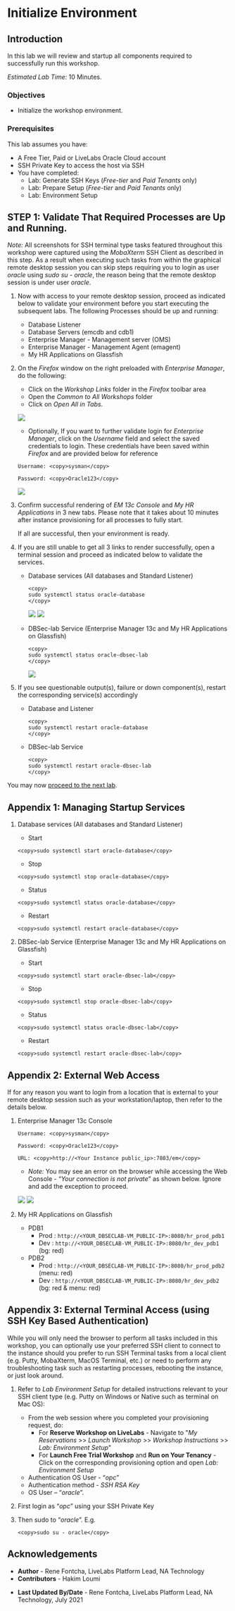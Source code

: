 # Initialize Environment

## Introduction

In this lab we will review and startup all components required to successfully run this workshop.

*Estimated Lab Time:* 10 Minutes.

### Objectives
- Initialize the workshop environment.

### Prerequisites
This lab assumes you have:
- A Free Tier, Paid or LiveLabs Oracle Cloud account
- SSH Private Key to access the host via SSH
- You have completed:
    - Lab: Generate SSH Keys (*Free-tier* and *Paid Tenants* only)
    - Lab: Prepare Setup (*Free-tier* and *Paid Tenants* only)
    - Lab: Environment Setup

## **STEP 1:** Validate That Required Processes are Up and Running.

*Note:* All screenshots for SSH terminal type tasks featured throughout this workshop were captured using the *MobaXterm* SSH Client as described in this step. As a result when executing such tasks from within the graphical remote desktop session you can skip steps requiring you to login as user *oracle* using *sudo su - oracle*, the reason being that the remote desktop session is under user *oracle*.

1. Now with access to your remote desktop session, proceed as indicated below to validate your environment before you start executing the subsequent labs. The following Processes should be up and running:

    - Database Listener
    - Database Servers (emcdb and cdb1)
    - Enterprise Manager - Management server (OMS)
    - Enterprise Manager - Management Agent (emagent)
    - My HR Applications on Glassfish

2. On the *Firefox* window on the right preloaded with *Enterprise Manager*, do the following:
    - Click on the *Workshop Links* folder in the *Firefox* toolbar area
    - Open the *Common to All Workshops* folder
    - Click on *Open All in Tabs*.  

    ![](images/open-all-links.png " ")

    - Optionally, If you want to further validate login for *Enterprise Manager*, click on the *Username* field and select the saved credentials to login. These credentials have been saved within *Firefox* and are provided below for reference

    ```
    Username: <copy>sysman</copy>
    ```

    ```
    Password: <copy>Oracle123</copy>
    ```

    ![](images/em-login.png " ")

3. Confirm successful rendering of *EM 13c Console* and *My HR Applications* in 3 new tabs. Please note that it takes about 10 minutes after instance provisioning for all processes to fully start.

    If all are successful, then your environment is ready.  

4. If you are still unable to get all 3 links to render successfully, open a terminal session and proceed as indicated below to validate the services.

    - Database services (All databases and Standard Listener)

        ```
        <copy>
        sudo systemctl status oracle-database
        </copy>
        ```

        ![](images/db-service-status.png " ")
        ![](images/db-service-status2.png " ")

    - DBSec-lab Service (Enterprise Manager 13c and My HR Applications on Glassfish)

        ```
        <copy>
        sudo systemctl status oracle-dbsec-lab
        </copy>
        ```

        ![](images/dbsec-lab-service-status.png " ")

5. If you see questionable output(s), failure or down component(s), restart the corresponding service(s) accordingly

    - Database and Listener
        ```
        <copy>
        sudo systemctl restart oracle-database
        </copy>
        ```

    - DBSec-lab Service

        ```
        <copy>
        sudo systemctl restart oracle-dbsec-lab
        </copy>
        ```

You may now [proceed to the next lab](#next).

## Appendix 1: Managing Startup Services

1. Database services (All databases and Standard Listener)

    - Start

    ```
    <copy>sudo systemctl start oracle-database</copy>
    ```
    - Stop

    ```
    <copy>sudo systemctl stop oracle-database</copy>
    ```

    - Status

    ```
    <copy>sudo systemctl status oracle-database</copy>
    ```

    - Restart

    ```
    <copy>sudo systemctl restart oracle-database</copy>
    ```

2. DBSec-lab Service (Enterprise Manager 13c and My HR Applications on Glassfish)

    - Start

    ```
    <copy>sudo systemctl start oracle-dbsec-lab</copy>
    ```

    - Stop

    ```
    <copy>sudo systemctl stop oracle-dbsec-lab</copy>
    ```

    - Status

    ```
    <copy>sudo systemctl status oracle-dbsec-lab</copy>
    ```

    - Restart

    ```
    <copy>sudo systemctl restart oracle-dbsec-lab</copy>
    ```

## Appendix 2: External Web Access

If for any reason you want to login from a location that is external to your remote desktop session such as your workstation/laptop, then refer to the details below.

1.  Enterprise Manager 13c Console

    ```
    Username: <copy>sysman</copy>
    ```

    ```
    Password: <copy>Oracle123</copy>
    ```

    ```
    URL: <copy>http://<Your Instance public_ip>:7803/em</copy>
    ```

    - *Note:* You may see an error on the browser while accessing the Web Console - “*Your connection is not private*” as shown below. Ignore and add the exception to proceed.

    ![](images/login-em-external-1.png " ")
    ![](images/login-em-external-2.png " ")

2. My HR Applications on Glassfish

    - PDB1
      - Prod        : `http://<YOUR_DBSECLAB-VM_PUBLIC-IP>:8080/hr_prod_pdb1`
      - Dev         : `http://<YOUR_DBSECLAB-VM_PUBLIC-IP>:8080/hr_dev_pdb1`   (bg: red)
    - PDB2
      - Prod        : `http://<YOUR_DBSECLAB-VM_PUBLIC-IP>:8080/hr_prod_pdb2`  (menu: red)
      - Dev         : `http://<YOUR_DBSECLAB-VM_PUBLIC-IP>:8080/hr_dev_pdb2`   (bg: red & menu: red)

## Appendix 3: External Terminal Access (using SSH Key Based Authentication)

While you will only need the browser to perform all tasks included in this workshop, you can optionally use your preferred SSH client to connect to the instance should you prefer to run SSH Terminal tasks from a local client (e.g. Putty, MobaXterm, MacOS Terminal, etc.) or need to perform any troubleshooting task such as restarting processes, rebooting the instance, or just look around.

1. Refer to *Lab Environment Setup* for detailed instructions relevant to your SSH client type (e.g. Putty on Windows or Native such as terminal on Mac OS):

    - From the web session where you completed your provisioning request, do:
        - For **Reserve Workshop on LiveLabs** - Navigate to "*My Reservations* >> *Launch Workshop* >> *Workshop Instructions* >> *Lab: Environment Setup*"
        - For **Launch Free Trial Workshop** and **Run on Your Tenancy** - Click on the corresponding provisioning option and open *Lab: Environment Setup*
    - Authentication OS User - “*opc*”
    - Authentication method - *SSH RSA Key*
    - OS User – “*oracle*”.

1. First login as “*opc*” using your SSH Private Key

2. Then sudo to “*oracle*”. E.g.

    ```
    <copy>sudo su - oracle</copy>
    ```

## Acknowledgements
- **Author** - Rene Fontcha, LiveLabs Platform Lead, NA Technology
- **Contributors** - Hakim Loumi
* **Last Updated By/Date** - Rene Fontcha, LiveLabs Platform Lead, NA Technology, July 2021
